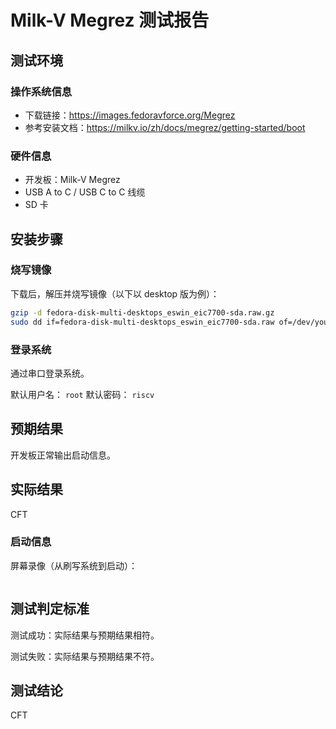 # Milk-V Megrez 测试报告

## 测试环境

### 操作系统信息

- 下载链接：https://images.fedoravforce.org/Megrez
- 参考安装文档：https://milkv.io/zh/docs/megrez/getting-started/boot

### 硬件信息

- 开发板：Milk-V Megrez
- USB A to C / USB C to C 线缆
- SD 卡

## 安装步骤

### 烧写镜像

下载后，解压并烧写镜像（以下以 desktop 版为例）：
```bash
gzip -d fedora-disk-multi-desktops_eswin_eic7700-sda.raw.gz
sudo dd if=fedora-disk-multi-desktops_eswin_eic7700-sda.raw of=/dev/your/sdcard bs=1M status=progress
```

### 登录系统

通过串口登录系统。

默认用户名： `root`
默认密码： `riscv`

## 预期结果

开发板正常输出启动信息。

## 实际结果

CFT

### 启动信息

屏幕录像（从刷写系统到启动）：


```log
```

## 测试判定标准

测试成功：实际结果与预期结果相符。

测试失败：实际结果与预期结果不符。

## 测试结论

CFT